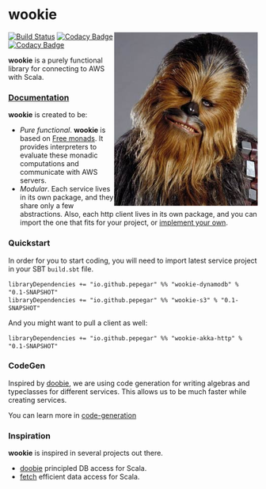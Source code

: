wookie
======

[![Build Status](https://travis-ci.org/pepegar/wookie.svg?branch=master)](https://travis-ci.org/pepegar/wookie)
[![Codacy Badge](https://api.codacy.com/project/badge/Coverage/77df883f34e6426aaec93ed5ee6b88eb)](https://www.codacy.com/app/jl-garhdez/wookie?utm_source=github.com&amp;utm_medium=referral&amp;utm_content=pepegar/wookie&amp;utm_campaign=Badge_Coverage)
<img alt="GHHHAAAAAAHAHHAHAAHAAAAAA" align=right src="chewbacca.jpg"/>
[![Codacy Badge](https://api.codacy.com/project/badge/Grade/77df883f34e6426aaec93ed5ee6b88eb)](https://www.codacy.com/app/jl-garhdez/wookie?utm_source=github.com&amp;utm_medium=referral&amp;utm_content=pepegar/wookie&amp;utm_campaign=Badge_Grade)

**wookie** is a purely functional library for connecting to AWS with Scala.

### [Documentation][docs]

**wookie** is created to be:

* _Pure functional_.  **wookie** is based on [Free monads][free monads].  It
  provides interpreters to evaluate these monadic computations and communicate
  with AWS servers.
* _Modular_.  Each service lives in its own package, and they share only a few
  abstractions.  Also, each http client lives in its own package, and you can
  import the one that fits for your project, or [implement your own][clients].

### Quickstart
In order for you to start coding, you will need to import latest service project
in your SBT `build.sbt` file.

```
libraryDependencies += "io.github.pepegar" %% "wookie-dynamodb" % "0.1-SNAPSHOT"
libraryDependencies += "io.github.pepegar" %% "wookie-s3" % "0.1-SNAPSHOT"
```

And you might want to pull a client as well:

```
libraryDependencies += "io.github.pepegar" %% "wookie-akka-http" % "0.1-SNAPSHOT"
```

### CodeGen

Inspired by [doobie][doobie], we are using code generation for writing algebras
and typeclasses for different services.  This allows us to be much faster while
creating services.

You can learn more in [code-generation][code-generation]

### Inspiration

**wookie** is inspired in several projects out there.

* [doobie][doobie] principled DB access for Scala.
* [fetch][fetch] efficient data access for Scala.

[docs]: https://pepegar.github.io/wookie
[free monads]: http://typelevel.org/cats/tut/freemonad.html
[clients]: https://pepegar.github.io/wookie/structure.html#HTTP+Clients
[doobie]: https://github.com/tpolecat/doobie
[fetch]: https://github.com/47deg/fetch
[code-generation]: https://github.com/pepegar/wookie/blob/master/wookie-gen/README.md
